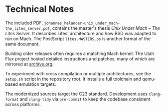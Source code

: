 # Technical Notes

The included PDF, `johannes_helander-unix_under_mach-the_lites_server.pdf`,
contains the master's thesis *Unix Under Mach – The Lites Server*. It describes
Lites' architecture and how BSD was adapted to run on Mach. The PostScript
`lites.MASTERS.ps` is another format of the same document.

Building older releases often requires a matching Mach kernel. The Utah Flux
project hosted detailed instructions and patches, many of which are mirrored at
[archive.org](https://web.archive.org/).

To experiment with cross compilation or multiple architectures, see the
`setup.sh` script in the repository root. It installs a full toolchain and
qemu-based emulation targets.

The modernized sources target the C23 standard.  Development uses
`clang-format` and `clang-tidy` via `pre-commit` to keep the codebase
consistent across platforms.

